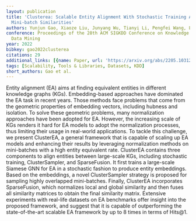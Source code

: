 ```yaml
---
layout: publication
title: 'Clusterea: Scalable Entity Alignment With Stochastic Training And Normalized
  Mini-batch Similarities'
authors: Yunjun Gao, Xiaoze Liu, Junyang Wu, Tianyi Li, Pengfei Wang, Lu Chen
conference: Proceedings of the 28th ACM SIGKDD Conference on Knowledge Discovery and
  Data Mining
year: 2022
bibkey: gao2022clusterea
citations: 29
additional_links: [{name: Paper, url: 'https://arxiv.org/abs/2205.10312'}]
tags: [Scalability, Tools & Libraries, Datasets, KDD]
short_authors: Gao et al.
---
```

Entity alignment (EA) aims at finding equivalent entities in different
knowledge graphs (KGs). Embedding-based approaches have dominated the EA task
in recent years. Those methods face problems that come from the geometric
properties of embedding vectors, including hubness and isolation. To solve
these geometric problems, many normalization approaches have been adopted for
EA. However, the increasing scale of KGs renders it hard for EA models to adopt
the normalization processes, thus limiting their usage in real-world
applications. To tackle this challenge, we present ClusterEA, a general
framework that is capable of scaling up EA models and enhancing their results
by leveraging normalization methods on mini-batches with a high entity
equivalent rate. ClusterEA contains three components to align entities between
large-scale KGs, including stochastic training, ClusterSampler, and
SparseFusion. It first trains a large-scale Siamese GNN for EA in a stochastic
fashion to produce entity embeddings. Based on the embeddings, a novel
ClusterSampler strategy is proposed for sampling highly overlapped
mini-batches. Finally, ClusterEA incorporates SparseFusion, which normalizes
local and global similarity and then fuses all similarity matrices to obtain
the final similarity matrix. Extensive experiments with real-life datasets on
EA benchmarks offer insight into the proposed framework, and suggest that it is
capable of outperforming the state-of-the-art scalable EA framework by up to 8
times in terms of Hits@1.